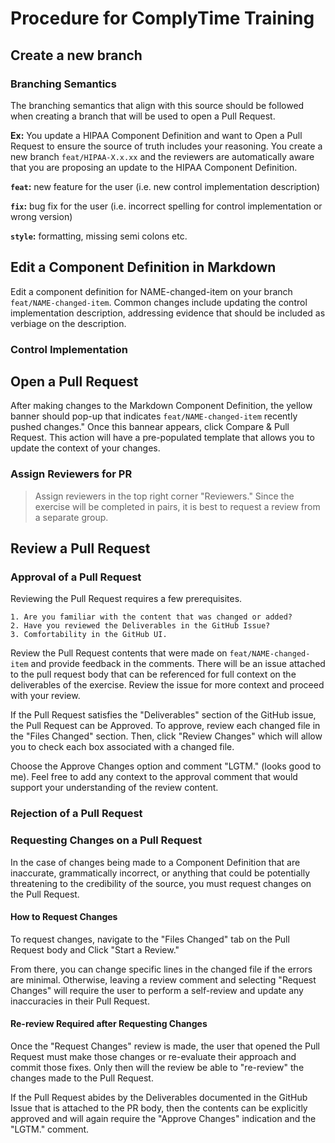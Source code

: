 # Procedure for ComplyTime Training

## Create a new branch

### Branching Semantics 

The branching semantics that align with this source should be followed when creating a branch that will be used to open a Pull Request.

**Ex:** You update a HIPAA Component Definition and want to Open a Pull Request to ensure the source of truth includes your reasoning. You create a new branch `feat/HIPAA-X.x.xx` and the reviewers are automatically aware that you are proposing an update to the HIPAA Component Definition.

**`feat`:** new feature for the user (i.e. new control implementation description)

**`fix`:** bug fix for the user (i.e. incorrect spelling for control implementation or wrong version)

**`style`:** formatting, missing semi colons etc.


## Edit a Component Definition in Markdown 

Edit a component definition for NAME-changed-item on your branch `feat/NAME-changed-item`. Common changes include updating the control implementation description, addressing evidence that should be included as verbiage on the description.  

### Control Implementation

## Open a Pull Request

After making changes to the Markdown Component Definition, the yellow banner should pop-up that indicates `feat/NAME-changed-item` recently pushed changes." Once this bannear appears, click Compare & Pull Request. This action will have a pre-populated template that allows you to update the context of your changes.   

### Assign Reviewers for PR 

> Assign reviewers in the top right corner "Reviewers." Since the exercise will be completed in pairs, it is best to request a review from a separate group. 

## Review a Pull Request

### Approval of a Pull Request

Reviewing the Pull Request requires a few prerequisites. 

```text
1. Are you familiar with the content that was changed or added?
2. Have you reviewed the Deliverables in the GitHub Issue?
3. Comfortability in the GitHub UI.
```

Review the Pull Request contents that were made on `feat/NAME-changed-item` and provide feedback in the comments. There will be an issue attached to the pull request body that can be referenced for full context on the deliverables of the exercise. Review the issue for more context and proceed with your review. 

If the Pull Request satisfies the "Deliverables" section of the GitHub issue, the Pull Request can be Approved. To approve, review each changed file in the "Files Changed" section. Then, click "Review Changes" which will allow you to check each box associated with a changed file.

Choose the Approve Changes option and comment "LGTM." (looks good to me). Feel free to add any context to the approval comment that would support your understanding of the review content.

### Rejection of a Pull Request

### Requesting Changes on a Pull Request

In the case of changes being made to a Component Definition that are inaccurate, grammatically incorrect, or anything that could be potentially threatening to the credibility of the source, you must request changes on the Pull Request. 

#### How to Request Changes

To request changes, navigate to the "Files Changed" tab on the Pull Request body and Click "Start a Review." 

From there, you can change specific lines in the changed file if the errors are minimal. Otherwise, leaving a review comment and selecting "Request Changes" will require the user to perform a self-review and update any inaccuracies in their Pull Request. 

#### Re-review Required after Requesting Changes

Once the "Request Changes" review is made, the user that opened the Pull Request must make those changes or re-evaluate their approach and commit those fixes. Only then will the review be able to "re-review" the changes made to the Pull Request. 

If the Pull Request abides by the Deliverables documented in the GitHub Issue that is attached to the PR body, then the contents can be explicitly approved and will again require the "Approve Changes" indication and the "LGTM." comment.
